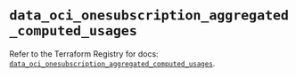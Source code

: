 # `data_oci_onesubscription_aggregated_computed_usages`

Refer to the Terraform Registry for docs: [`data_oci_onesubscription_aggregated_computed_usages`](https://registry.terraform.io/providers/oracle/oci/7.19.0/docs/data-sources/onesubscription_aggregated_computed_usages).

